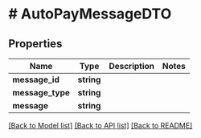# # AutoPayMessageDTO

## Properties

Name | Type | Description | Notes
------------ | ------------- | ------------- | -------------
**message_id** | **string** |  |
**message_type** | **string** |  |
**message** | **string** |  |

[[Back to Model list]](../../README.md#models) [[Back to API list]](../../README.md#endpoints) [[Back to README]](../../README.md)
